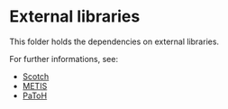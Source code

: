 # External libraries

This folder holds the dependencies on external libraries.

For further informations, see:

- [Scotch](https://gforge.inria.fr/projects/scotch/)
- [METIS](http://glaros.dtc.umn.edu/gkhome/metis/metis/overview)
- [PaToH](https://www.cc.gatech.edu/~umit/software.html)



